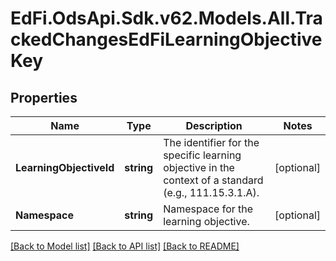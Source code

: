 # EdFi.OdsApi.Sdk.v62.Models.All.TrackedChangesEdFiLearningObjectiveKey

## Properties

Name | Type | Description | Notes
------------ | ------------- | ------------- | -------------
**LearningObjectiveId** | **string** | The identifier for the specific learning objective in the context of a standard (e.g., 111.15.3.1.A). | [optional] 
**Namespace** | **string** | Namespace for the learning objective. | [optional] 

[[Back to Model list]](../../README.md#documentation-for-models) [[Back to API list]](../../README.md#documentation-for-api-endpoints) [[Back to README]](../../README.md)

